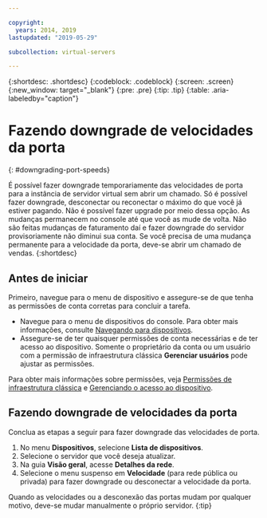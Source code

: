 ```yaml
---

copyright:
  years: 2014, 2019
lastupdated: "2019-05-29"

subcollection: virtual-servers

---
```


{:shortdesc: .shortdesc}
{:codeblock: .codeblock}
{:screen: .screen}
{:new_window: target="_blank"}
{:pre: .pre}
{:tip: .tip}
{:table: .aria-labeledby="caption"}

# Fazendo downgrade de velocidades da porta
{: #downgrading-port-speeds}

É possível fazer downgrade temporariamente das velocidades de porta para a instância de servidor virtual sem abrir um chamado. Só é possível fazer downgrade, desconectar ou reconectar o máximo do que você já estiver pagando. Não é possível fazer upgrade por meio dessa opção. As mudanças permanecem no console até que você as mude de volta. Não são feitas mudanças de faturamento daí e fazer downgrade do servidor provisoriamente não diminui sua conta. Se você precisa de uma mudança permanente para a velocidade da porta, deve-se abrir um chamado de vendas.
{:shortdesc}

## Antes de iniciar
Primeiro, navegue para o menu de dispositivo e assegure-se de que tenha as permissões de conta corretas para concluir a tarefa. 

* Navegue para o menu de dispositivos do console. Para obter mais informações, consulte [Navegando para dispositivos](/docs/vsi?topic=virtual-servers-navigating-devices).
* Assegure-se de ter quaisquer permissões de conta necessárias e de ter acesso ao dispositivo. Somente o proprietário da conta ou um usuário com a permissão de infraestrutura clássica **Gerenciar usuários** pode ajustar as permissões. 

Para obter mais informações sobre permissões, veja [Permissões de infraestrutura clássica](/docs/iam?topic=iam-infrapermission#infrapermission) e [Gerenciando o acesso ao dispositivo](/docs/vsi?topic=virtual-servers-managing-device-access).

## Fazendo downgrade de velocidades da porta
Conclua as etapas a seguir para fazer downgrade das velocidades de porta.

1. No menu **Dispositivos**, selecione **Lista de dispositivos**.
2. Selecione o servidor que você deseja atualizar.
3. Na guia **Visão geral**, acesse **Detalhes da rede**.
4. Selecione o menu suspenso em **Velocidade** (para rede pública ou privada) para fazer downgrade ou desconectar a velocidade da porta.

Quando as velocidades ou a desconexão das portas mudam por qualquer motivo, deve-se mudar manualmente o próprio servidor.
{:tip}
